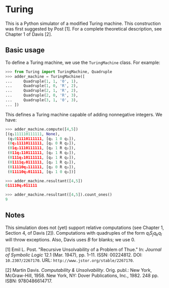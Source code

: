 # Turing

This is a Python simulator of a modified Turing machine. This construction was first suggested by Post [1]. For a complete theoretical description, see Chapter 1 of Davis [2].

## Basic usage

To define a Turing machine, we use the `TuringMachine` class. For example:

```python
>>> from Turing import TuringMachine, Quadruple
>>> adder_machine = TuringMachine([
...     Quadruple(1, 1, '0', 1),
...     Quadruple(1, 0, 'R', 2),
...     Quadruple(2, 1, 'R', 2),
...     Quadruple(2, 0, 'R', 3),
...     Quadruple(3, 1, '0', 3),
... ])
```

This defines a Turing machine capable of adding nonnegative integers. We have:

```python
>>> adder_machine.compute([4,5])
[(q₁111110111111, None),
 (q₁011110111111, [q₁ 1 0 q₁]),
 (0q₂11110111111, [q₁ 0 R q₂]),
 (01q₂1110111111, [q₂ 1 R q₂]),
 (011q₂110111111, [q₂ 1 R q₂]),
 (0111q₂10111111, [q₂ 1 R q₂]),
 (01111q₂0111111, [q₂ 1 R q₂]),
 (011110q₃111111, [q₂ 0 R q₃]),
 (011110q₃011111, [q₃ 1 0 q₃])]
```

```python
>>> adder_machine.resultant([4,5])
011110q₃011111
```

```python
>>> adder_machine.resultant([4,5]).count_ones()
9
``` 

## Notes

This simulation does not (yet) support relative computations (see Chapter 1, Section 4, of Davis [2]). Computations with quadruples of the form $q_iS_jq_kq_l$ will throw exceptions. Also, Davis uses $B$ for blanks; we use $0$.

[1] Emil L. Post. "Recursive Unsolvability of a Problem of Thue." In: *Journal of Symbolic
Logic* 12.1 (Mar. 1947), pp. 1–11. ISSN: 00224812. DOI: `10.2307/2267170`. URL:
`http://www.jstor.org/stable/2267170`.

[2] Martin Davis. *Computability & Unsolvability*. Orig. publ.: New York, McGraw-Hill, 1958.
New York, NY: Dover Publications, Inc., 1982. 248 pp. ISBN: 9780486614717.
